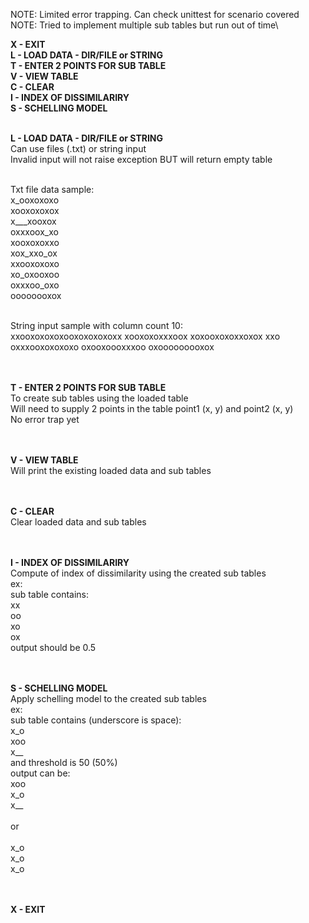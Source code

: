 NOTE: Limited error trapping. Can check unittest for scenario covered\
NOTE: Tried to implement multiple sub tables but run out of time\

**X - EXIT**\
**L - LOAD DATA - DIR/FILE or STRING**\
**T - ENTER 2 POINTS FOR SUB TABLE**\
**V - VIEW TABLE**\
**C - CLEAR**\
**I - INDEX OF DISSIMILARIRY**\
**S - SCHELLING MODEL**<br><br>

**L - LOAD DATA - DIR/FILE or STRING**\
Can use files (.txt) or string input\
Invalid input will not raise exception BUT will return empty table<br><br>

Txt file data sample:\
x_ooxoxoxo\
xooxoxoxox\
x___xooxox\
oxxxoox_xo\
xooxoxoxxo\
xox_xxo_ox\
xxooxoxoxo\
xo_oxooxoo\
oxxxoo_oxo\
oooooooxox<br><br>

String input sample with column count 10:\
xxooxoxoxoxooxoxoxoxoxx xooxoxoxxxoox xoxooxoxoxxoxox xxo oxxxooxoxoxoxo oxooxoooxxxoo oxooooooooxox<br><br><br>


**T - ENTER 2 POINTS FOR SUB TABLE**\
To create sub tables using the loaded table\
Will need to supply 2 points in the table point1 (x, y) and point2 (x, y)\
No error trap yet<br><br><br>


**V - VIEW TABLE**\
Will print the existing loaded data and sub tables<br><br><br>


**C - CLEAR**\
Clear loaded data and sub tables<br><br><br>


**I - INDEX OF DISSIMILARIRY**\
Compute of index of dissimilarity using the created sub tables\
ex:\
sub table contains:\
xx\
oo\
xo\
ox\
output should be 0.5<br><br><br>


**S - SCHELLING MODEL**\
Apply schelling model to the created sub tables\
ex:\
sub table contains (underscore is space):\
x_o\
xoo\
x__\
and threshold is 50 (50%)\
output can be:\
xoo\
x_o\
x__<br><br>
or<br><br>
x_o\
x_o\
x_o<br><br><br>

**X - EXIT**
